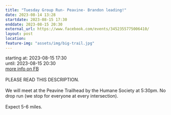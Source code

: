 ```yaml
---
title: "Tuesday Group Run- Peavine- Brandon leading!"
date: 2023-08-14 13:28
startdate: 2023-08-15 17:30
enddate: 2023-08-15 20:30
external_url: https://www.facebook.com/events/3452355775006410/
layout: post
location: 
feature-img: "assets/img/big-trail.jpg"
---
```


starting at: 2023-08-15 17:30<br>until: 2023-08-15 20:30<br><a href="https://www.facebook.com/events/3452355775006410/">more info on FB</a><br><br>PLEASE READ THIS DESCRIPTION. <br>
  <br>
  We will meet at the Peavine Trailhead by the Humane Society at 5&#58;30pm. No drop run (we stop for everyone at every intersection). <br>
  <br>
  Expect 5-6 miles.<br>
  <br>
  <br>
  <br>
  <br>
  <br>
  <br>
  <br>
  
